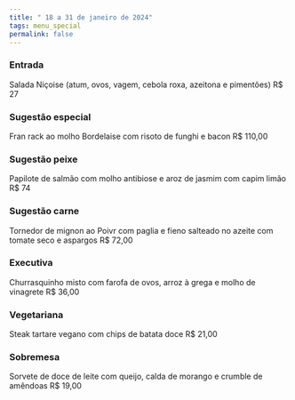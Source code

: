 ```yaml
---
title: " 18 a 31 de janeiro de 2024"
tags: menu_special
permalink: false
---
```

### E﻿ntrada

S﻿alada Niçoise (atum, ovos, vagem, cebola roxa, azeitona e pimentões) R$ 27

### Sugestão especial

Fran rack ao molho Bordelaise com risoto de funghi e bacon R$ 110,00

### Sugestão peixe

Papilote de salmão com molho antibiose e aroz de jasmim com capim limão R$ 74

### Sugestão carne

Tornedor de mignon ao Poivr com paglia e fieno salteado no azeite com tomate seco e aspargos R$ 72,00

### Executiva

Churrasquinho misto com farofa de ovos, arroz à grega e molho de vinagrete R$ 36,00

### **Vegetariana**

Steak tartare vegano com chips de batata doce R$ 21,00

### Sobremesa

Sorvete de doce de leite com queijo, calda de morango e crumble de amêndoas R$ 19,00